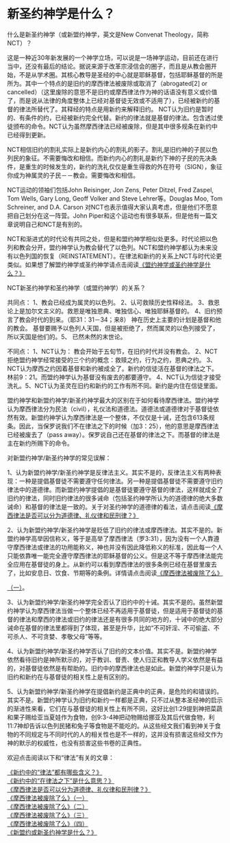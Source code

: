 # 新圣约神学是什么？



<p>什么是新圣约神学（或新盟约神学，英文是New Convenat Theology，简称NCT）？</p>

<p>这是一种近30年新发展的一个神学立场，可以说是一场神学运动，目前还在进行当中，还没有最后的结论。据说来源于改革宗浸信会的圈子，而且是从教会圈开始，不是从学术圈。其核心教导是圣经的中心就是耶稣基督，包括耶稣基督的所是所为。其中一个特点的是旧约的摩西律法被废除或取消了（abrogated[2]&nbsp;or cancelled）（这里废除的意思不是旧约或摩西律法作为神的话语没有意义或价值了，而是说从法律的角度整体上已经对基督徒无效或不适用了），已经被新约的基督的律法所替代了。其释经的特点是用新约来解释旧约。 NCT认为旧约是暂时的、有条件的约，已经被新约完全代替。新约的律法就是基督的律法。包含透过使徒颁布的命令。NCT认为虽然摩西律法已经被废除，但是其中很多规条在新约中已经得到更新。</p>

<p>NCT相信旧约的割礼实际上是新约内心的割礼的影子。割礼是旧约神的子民以色列民的象征。不需要悔改和相信。而新约内心的割礼是新约下神的子民的先决条件，是重生的时候发生的，新约的洗礼仅仅是重生得救的外在符号（SIGN），象征你成为神属灵的子民－－教会。需要悔改和相信。</p>

<p>NCT运动的领袖们包括John Reisinger, Jon Zens, Peter Ditzel, Fred Zaspel, Tom Wells, Gary Long, Geoff Volker and Steve Lehrer等。Douglas Moo,&nbsp;Tom Schreiner, and&nbsp;D.A. Carson&nbsp;对NCT也表示值得大家认真考虑，但是他们不愿意把自己划分在这一阵营。John Piper和这个运动也有很多联系，但是他有一篇文章说明自己和NCT是有别的。</p>

<p>NCT和渐进式的时代论有共同之处，但是和盟约神学相似处更多。时代论把以色列和教会分开，盟约神学认为教会替代了以色列。NCT和盟约神学都认为未来没有以色列国的恢复（REINSTATEMENT）。在律法和新约的关系上NCT与时代论更类似。如果想了解盟约神学或圣约神学请点击阅读<a href="https://cdnapi.yongbuzhixi.com/node/12810">《盟约神学或圣约神学是什么？》</a></p>

<p>NCT新圣约神学和圣约神学（或盟约神学）的关系？</p>

<p>共同点： 1、教会已经成为属灵的以色列。 2、认可救赎历史性释经法。 3、救恩论上是加尔文主义的。救恩是唯独恩典、唯独信心、唯独耶稣基督的。 4、旧约预言了教会时代的到来。（耶31：31－34；来8） 神在历史上主要的计划是基督和他的教会。 基督要赐予以色列人天国，但是被拒绝了，然而属灵的以色列接受了，所以天国是他们的。5、 已然未然的末世论。</p>

<p>不同点： 1、NCT认为： 教会开始于五旬节，在旧约时代并没有教会。 2、NCT拒绝盟约神学经常接受的三个约的概念：救赎之约，行为之约，恩典之约。 3、NCT认为摩西之约因着基督和新约被成全了。新约的信徒活在基督的律法之下。林前9：21。而盟约神学认为基督没有废去的都要遵守。 4、NCT认为信徒才接受洗礼。5、NCT认为圣灵在旧约和新约的工作有所不同。新约是内住在信徒里面。</p>

<p>盟约神学和新盟约神学/新圣约神学最大的区别在于如何看待摩西律法。盟约神学认为摩西律法分为民法（civil），礼仪法和道德法。道德法或道德律对于基督徒依然有效。新盟约神学认为摩西律法是一个整体，不仅仅是十诫，还包含613条规条。因此，当保罗说我们不在律法之下的时候（加3：25），他的意思是摩西律法已经被废去了（pass away）。保罗说自己还在基督的律法之下。而基督的律法是主在新约所赐下的命令。&nbsp;</p>

<p>对新盟约神学/新圣约神学的常见误解：</p>

<p>1、认为新盟约神学/新圣约神学是反律法主义。其实不是的，反律法主义有两种表现：一种是提倡基督徒不需要遵守任何律法。另一种是提倡基督徒不需要遵守旧约律法中的道德律。而新盟约神学提倡的是基督徒要遵守基督的律法，这样就成全了旧约的律法，同时旧约律法的很多诫命（包括圣约神学所认为的道德律的绝大多数诫命）和基督的律法是一致的。关于对圣约神学的道德律的看法，请点击阅读<a href="https://cdnapi.yongbuzhixi.com/node/12685">《摩西律法是否可以分为道德律、礼仪律和民刑律？》</a></p>

<p>2、认为新盟约神学/新圣约神学是贬低了旧约的律法或摩西律法。其实不是的。新盟约神学高举因信称义，等于是高举了摩西律法（罗3:31），因为没有一个人靠遵守摩西律法或律法的功用能称义，神也并没有因此降低称义的标准，因此每一个人只能依靠唯一能完全遵守摩西律法的耶稣基督的公义。但是这不等于摩西律法能完全应用在基督徒的身上。从新约可以看到摩西律法的很多条例已经在基督里废去了，比如安息日、饮食、节期等的条例。详情请点击阅读<a href="https://cdnapi.yongbuzhixi.com/node/12686">《摩西律法被废除了么》</a></p>

<p><a href="https://cdnapi.yongbuzhixi.com/node/12686">（一）</a>。</p>

<p>3、认为新盟约神学/新圣约神学完全否认了旧约中的十诫。其实不是的。虽然新盟约神学认为摩西律法当做一个整体已经不再适用于基督徒，但是适用于基督徒的基督的律法和摩西的律法或旧约的律法还是有很多共同的地方的，十诫中的绝大部分诫命在基督的律法里都得到了体现，甚至是升华，比如“不可奸淫、不可偷盗、不可杀人、不可贪婪、孝敬父母”等等。</p>

<p>4、认为新盟约神学/新圣约神学否认了旧约的文本价值。其实不是。新盟约神学依然看待旧约是神所默示的，对于教训、督责、使人归正和教导人学义依然是有益的，对基督徒依然是有帮助的。旧约中的摩西律法也是如此。新盟约神学只是认为旧约和新约在与基督徒的相关性上是有区别的。</p>

<p>5、认为新盟约神学/新圣约神学在提倡新约是正典中的正典，是危险的和错误的。其实不是。新盟约神学认为旧约和新约一样都是正典，只不过从整本圣经神的启示的渐进性来看，它们在与基督徒的相关性上有所不同，这好比创1:29提到神把菜蔬和果子赐给亚当夏娃作为食物，创9:3-4神把动物赐给挪亚及其后代做食物，利11:7神却告诉以色列民猪和兔子等食物是不能吃的。从这些经文我们看到神关于食物的不同规定与不同时代的人的相关性也是不一样的，这并没有损害这些经文作为神的默示的权威性，也没有损害这些书卷的正典性。</p>

<p>欢迎点击阅读以下和“律法”有关的文章：</p>

<p><a href="/node/12683">《新约中的“律法”都有哪些含义？》</a><br />
<a href="/node/12684">《新约中的“在律法之下”是什么意思？》</a><br />
<a href="/node/12685">《摩西律法是否可以分为道德律、礼仪律和民刑律？》</a><br />
<a href="/node/12686">《摩西律法被废除了么》（一）</a><br />
<a href="/node/12687">《摩西律法被废除了么》（二）</a><br />
<a href="/node/12688">《摩西律法被废除了么》（三）</a><br />
<a href="/node/12689">《摩西律法被废除了么》（四）</a><br />
<a href="/node/12691">《新盟约或新圣约神学是什么？》</a></p>